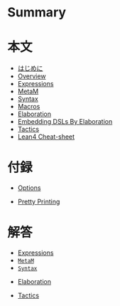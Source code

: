 # Summary

<!-- # Main -->

# 本文

- [はじめに](./main/01_intro.md)
- [Overview](./main/02_overview.md)
- [Expressions](./main/03_expressions.md)
- [MetaM](./main/04_metam.md)
- [Syntax](./main/05_syntax.md)
- [Macros](./main/06_macros.md)
- [Elaboration](./main/07_elaboration.md)
- [Embedding DSLs By Elaboration](./main/08_dsls.md)
- [Tactics](./main/09_tactics.md)
- [Lean4 Cheat-sheet](./main/10_cheat-sheet.md)

<!-- # Extra -->

# 付録

- [Options](./extra/01_options.md)
<!-- - [Attributes]() -->
- [Pretty Printing](./extra/03_pretty-printing.md)

<!-- # Solutions -->

# 解答

<!-- - [Introduction]() -->
<!-- - [Overview]() -->
- [Expressions](./solutions/03_expressions.md)
- [`MetaM`](./solutions/04_metam.md)
- [`Syntax`](./solutions/05_syntax.md)
<!-- - [Macros]() -->
- [Elaboration](./solutions/07_elaboration.md)
<!-- - [DSLs]() -->
- [Tactics](./solutions/09_tactics.md)
